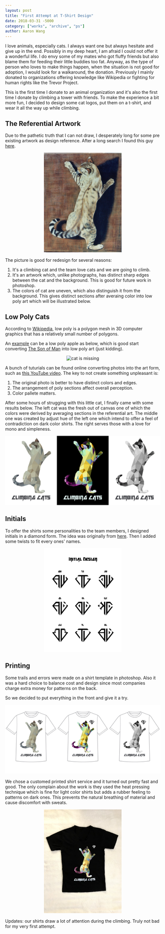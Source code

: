 ```yaml
---
layout: post
title: "First Attempt at T-Shirt Design"
date: 2018-03-31 -5000
category: ["works", "archive", "ps"]
author: Aaron Wang
---
```


I love animals, especially cats. I always want one but always hesitate and give up in the end. Possibly in my deep heart, I am afraid I could not offer it a wonderful life. I do envy some of my mates who got fluffy friends but also blame them for feeding their little buddies too fat. Anyway, as the type of person who loves to make things happen, when the situation is not good for adoption, I would look for a walkaround, the donation. Previously I mainly donated to organizations offering knowledge like Wikipedia or fighting for human rights like the Trevor Project.

This is the first time I donate to an animal organization and it's also the first time I donate by climbing a tower with friends. To make the experience a bit more fun, I decided to design some cat logos, put them on a t-shirt, and wear it all the way up while climbing.

## The Referential Artwork

Due to the pathetic truth that I can not draw, I desperately long for some pre existing artwork as design reference. After a long search I found this guy [here](http://www.pinsdaddy.com/art-for-sale_%7C3UPHGFEP2fYQ*tFSM5qsNd2rJ9rYqWc1NrEW36WrGU/bG6o95OgOc3jAuZIsi4NyAWxU0cezwwD0MbNRrs30NxYJK*wCLmgrBxGTDaxdSK79PHDalHAvh5ralpbXgpCmKjRkL%7C4tcH9hiNYTHfAC7bPu%7CkEi7QOseNMToSXdP1E/).

<center>
<img src="/assets/posts/2018-03-30-first-attempt-at-t-shirt-design/climbing_cat_origin.jpg" alt="cat is missing" width="50%" height="50%" />
</center>

The picture is good for redesign for several reasons:

1. It's a climbing cat and the team love cats and we are going to climb.
2. It's an artwork which, unlike photographs, has distinct sharp edges between the cat and the background. This is good for future work in photoshop.
3. The colors of cat are uneven, which also distinguish it from the background. This gives distinct sections after averaing color into low poly art which will be illustrated below.

## Low Poly Cats

According to [Wikipedia](https://en.wikipedia.org/wiki/Low_poly), low poly is a polygon mesh in 3D computer graphics that has a relatively small number of polygons.

An [example](http://renanbrsl.blogspot.com/2015/03/2d-low-poly-art.html) can be a low poly apple as below, which is good start converting [The Son of Man](https://en.wikipedia.org/wiki/The_Son_of_Man) into low poly art (just kidding).

<center>
<img src="http://1.bp.blogspot.com/-tL4ccDtTyhs/VP34_raiU3I/AAAAAAAAAbQ/xO742_W8Dsk/s1600/02.jpg" alt="cat is missing" width="50%" height="50%" />
</center>

A bunch of tuturials can be found online converting photos into the art form, such as [this YouTube video](https://www.youtube.com/watch?v=UQyOqH9Q2GE). The key to not create something unpleasant is:

1. The original photo is better to have distinct colors and edges.
2. The arrangement of poly sections affect overall perception.
3. Color pallete matters.

After some hours of strugging with this little cat, I finally came with some results below. The left cat was the fresh out of canvas one of which the colors were derived by averaging sections in the referential art. The middle one was created by adjust hue of the left one which intend to offer a feel of contradiction on dark color shirts. The right serves those with a love for mono and simpleness.

<center>
<img src="/assets/posts/2018-03-30-first-attempt-at-t-shirt-design/climbing_cat_color.jpg" alt="cat is missing" width="33.3%" height="33.3%" /><img src="/assets/posts/2018-03-30-first-attempt-at-t-shirt-design/climbing_cat_funky.jpg" alt="cat is missing" width="33.3%" height="33.3%" /><img src="/assets/posts/2018-03-30-first-attempt-at-t-shirt-design/climbing_cat_mono.jpg" alt="cat is missing" width="33.3%" height="33.3%" />
</center>

## Initials

To offer the shirts some personalities to the team members, I designed initials in a diamond form. The idea was originally from [here](https://stock.adobe.com/images/initial-letters-logo-bb-black-monogram-diamond-pentagon-shape/168002555). Then I added some twists to fit every ones' names.

<center>
<img src="/assets/posts/2018-03-30-first-attempt-at-t-shirt-design/initials.jpg" alt="cat is missing" width="50%" height="50%" />
</center>

## Printing

Some trails and errors were made on a shirt template in photoshop. Also it was a hard choice to balance cost and design since most companies charge extra money for patterns on the back.

So we decided to put everything in the front and give it a try.

<center>
<img src="/assets/posts/2018-03-30-first-attempt-at-t-shirt-design/climbing_cat_color_t.jpg" alt="cat is missing" width="33.3%" height="33.3%" /><img src="/assets/posts/2018-03-30-first-attempt-at-t-shirt-design/climbing_cat_funky_t.jpg" alt="cat is missing" width="33.3%" height="33.3%" /><img src="/assets/posts/2018-03-30-first-attempt-at-t-shirt-design/climbing_cat_mono_t.jpg" alt="cat is missing" width="33.3%" height="33.3%" />
</center>

We chose a customed printed shirt service and it turned out pretty fast and good. The only complain about the work is they used the heat pressing technique which is fine for light color shirts but adds a rubber feeling to patterns on dark ones. This prevents the natural breathing of material and cause discomfort with sweats.

<center>
<img src="/assets/posts/2018-03-30-first-attempt-at-t-shirt-design/climbing_cat_t.jpg" alt="cat is missing" width="50%" height="50%" />
</center>

Updates: our shirts draw a lot of attention during the climbing. Truly not bad for my very first attempt.